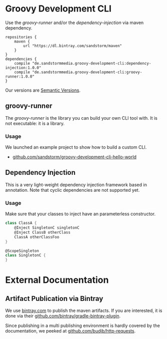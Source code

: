 # Groovy Development CLI

Use the *groovy-runner* and/or the *dependency-injection* via maven dependency.

```
repositories {
    maven {
        url "https://dl.bintray.com/sandstorm/maven"
    }
}
dependencies {
    compile "de.sandstormmedia.groovy-development-cli:dependency-injection:1.0.0"
    compile "de.sandstormmedia.groovy-development-cli:groovy-runner:1.0.0"
}
```

Our versions are [Semantic Versions](http://semver.org/).

## groovy-runner

The *groovy-runner* is the library you can build your own CLI tool with. It is not executable: it is a library.

### Usage

We launched an example project to show how to build a custom CLI.

* [github.com/sandstorm/groovy-development-cli-hello-world](https://github.com/sandstorm/groovy-development-cli-hello-world)


## Dependency Injection

This is a very light-weight dependency injection framework based in annotation.
Note that cyclic dependencies are not supported yet.

### Usage

Make sure that your classes to inject have an parameterless constructor.

```groovy
class ClassA {
    @Inject SingletonC singletonC
    @Inject ClassB otherClass
    ClassA otherClassFoo
}

@ScopeSingleton
class SingletonC {
}
```

# External Documentation

## Artifact Publication via Bintray

We use [bintray.com](http://bintray.com) to publish the maven artifacts.
If you are interested, it is done via their [github.com/bintray/gradle-bintray-plugin](https://github.com/bintray/gradle-bintray-plugin).

Since publishing in a multi publishing environment is hardly covered by the documentation,
  we peeked at [github.com/budjb/http-requests](https://github.com/budjb/http-requests).
